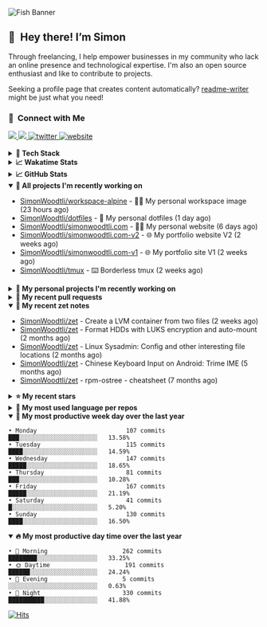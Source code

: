 ![Fish Banner](assets/fish.webp)

## 👋 &nbsp;Hey there! I’m Simon

Through freelancing, I help empower businesses in my community who lack
an online presence and technological expertise. I'm also an open source
enthusiast and like to contribute to projects.

Seeking a profile page that creates content automatically?
[readme-writer] might be just what you need!

### 🤝 &nbsp;Connect with Me

<div align="left">
<a href="https://linkedin.com/in/simonwoodtli" target="_blank">
<img src="https://img.shields.io/badge/linkedin-1E77B5?style=for-the-badge&logo=linkedin&logoColor=white alt=linkedin" />
</a>
<a href="https://github.com/simonwoodtli" target="_blank">
<img src="https://img.shields.io/badge/github-24292E?style=for-the-badge&logo=github&logoColor=white alt=github" />
</a>
<a href="https://twitter.com/simonwoodtlidev" target="_blank">
<img src="https://img.shields.io/badge/twitter-26a7de?style=for-the-badge&logo=twitter&logoColor=white" alt="twitter"/>
</a>
<a href="https://simonwoodtli.com" target="_blank">
<img src="https://img.shields.io/badge/website-E2925F?style=for-the-badge&logo=google-chrome&logoColor=white" alt="website"/>
</a>
</div>
<br/>


<details>
  <summary><b>🧰 Tech Stack</b></summary>
  <div align="center">
  <a href="https://skillicons.dev" target="_blank">
  <img src="https://skillicons.dev/icons?i=js,html,css,bash,python,go,postgresql,docker,vim,linux" alt="JavaScript, HTML, CSS, Bash, Python, Go, PostgreSQL, Docker, Vim,
  Linux">
  </a>
  </div>
</details>

<details>
  <summary><b>📈 Wakatime Stats</b></summary>
  <p align="center"><a href="https://wakatime.com/@SimonWoodtli">
  <img align="center" width="400" height="300" src="https://wakatime.com/share/@SimonWoodtli/7761bcef-e104-47d9-912a-dfd6bf08868b.svg" />
  </a>
  <a href="https://wakatime.com/@SimonWoodtli">
  <img align="center" width="400" height="300" src="https://wakatime.com/share/@SimonWoodtli/341953df-6a40-47b7-8220-ace4eabe0a17.svg" />
  </a></p>

  <h4><b>💬 I've been working with the following languages over the last 7 days</b></h4>

```
• HTML                           15 hrs 44 mins                 █████████████░░░░░░░░░░░░   52.64%
• JavaScript                     8 hrs 50 mins                  ███████░░░░░░░░░░░░░░░░░░   29.58%
• CSS                            3 hrs 16 mins                  ███░░░░░░░░░░░░░░░░░░░░░░   10.97%
• Bash                           1 hr 6 mins                    █░░░░░░░░░░░░░░░░░░░░░░░░   3.72%
• Markdown                       34 mins                        ░░░░░░░░░░░░░░░░░░░░░░░░░   1.94%
• sh                             14 mins                        ░░░░░░░░░░░░░░░░░░░░░░░░░   0.79%
• YAML                           2 mins                         ░░░░░░░░░░░░░░░░░░░░░░░░░   0.13%
• JSON                           1 min                          ░░░░░░░░░░░░░░░░░░░░░░░░░   0.11%
• conf                           1 min                          ░░░░░░░░░░░░░░░░░░░░░░░░░   0.08%
• Text                           0 secs                         ░░░░░░░░░░░░░░░░░░░░░░░░░   0.05%
```

  <h4>👷 I've been working on the following projects over the last 7 days</h4>

```
• simonwoodtli.com               27 hrs 25 mins                 ███████████████████████░░   91.7%
• dotfiles                       1 hr 15 mins                   █░░░░░░░░░░░░░░░░░░░░░░░░   4.2%
• Unknown Project                1 hr 9 mins                    █░░░░░░░░░░░░░░░░░░░░░░░░   3.9%
• cloud-os                       1 min                          ░░░░░░░░░░░░░░░░░░░░░░░░░   0.1%
• Private                        1 min                          ░░░░░░░░░░░░░░░░░░░░░░░░░   0.08%
• workspace-alpine               0 secs                         ░░░░░░░░░░░░░░░░░░░░░░░░░   0.03%
```

  <h4><b>🛠️ I've been working with the following editors over the last 7 days</b></h4>

```
• Vim                            29 hrs 53 mins                 █████████████████████████   100%
```

  <h4><b>💻 I've been working with the following operating systems over the last 7 days</b></h4>

```
• Linux                          29 hrs 53 mins                 █████████████████████████   100%
```

</details>

<details>
  <summary><b>📈 GitHub Stats</b></summary>
  <div align="center">
  <a href="https://github.com/anuraghazra/github-readme-stats"> 
  <img src="https://github-readme-stats.vercel.app/api?username=simonwoodtli&theme=onedark&show_icons=true&hide_rank=true&custom_title=Stats&count_private=true&hide_border=true&hide=issues&line_height=24&bg_color=0d1117" alt="Github Stats">
  <img src="https://github-readme-stats.vercel.app/api/top-langs/?username=simonwoodtli&layout=compact&theme=onedark&count_private=true&hide_border=true&bg_color=0d1117" alt="Top Langs">
  </a>
  </div>
</details>

<details open="">
  <summary><b>👷 All projects I'm recently working on</b></summary>

* [SimonWoodtli/workspace-alpine](https://github.com/SimonWoodtli/workspace-alpine) - 🤖🐳 My personal workspace image (23 hours ago)
* [SimonWoodtli/dotfiles](https://github.com/SimonWoodtli/dotfiles) - 🏡 My personal dotfiles (1 day ago)
* [SimonWoodtli/simonwoodtli.com](https://github.com/SimonWoodtli/simonwoodtli.com) - 👨‍💻 My personal website (6 days ago)
* [SimonWoodtli/simonwoodtli.com-v2](https://github.com/SimonWoodtli/simonwoodtli.com-v2) - 🌐 My portfolio website V2 (2 weeks ago)
* [SimonWoodtli/simonwoodtli.com-v1](https://github.com/SimonWoodtli/simonwoodtli.com-v1) - 🌐 My portfolio site V1 (2 weeks ago)
* [SimonWoodtli/tmux](https://github.com/SimonWoodtli/tmux) - ⌨️ Borderless tmux (2 weeks ago)

</details>
<details>
  <summary><b>🌱 My personal projects I'm recently working on</b></summary>

* [SimonWoodtli/workspace-alpine](https://github.com/SimonWoodtli/workspace-alpine) - 🤖🐳 My personal workspace image (23 hours ago)
* [SimonWoodtli/dotfiles](https://github.com/SimonWoodtli/dotfiles) - 🏡 My personal dotfiles (1 day ago)
* [SimonWoodtli/simonwoodtli.com](https://github.com/SimonWoodtli/simonwoodtli.com) - 👨‍💻 My personal website (6 days ago)
* [SimonWoodtli/simonwoodtli.com-v2](https://github.com/SimonWoodtli/simonwoodtli.com-v2) - 🌐 My portfolio website V2 (2 weeks ago)
* [SimonWoodtli/simonwoodtli.com-v1](https://github.com/SimonWoodtli/simonwoodtli.com-v1) - 🌐 My portfolio site V1 (2 weeks ago)
* [SimonWoodtli/tmux](https://github.com/SimonWoodtli/tmux) - ⌨️ Borderless tmux (2 weeks ago)

</details>
<details>
  <summary><b>🔨 My recent pull requests</b></summary>

* [feat: add wireguard-generate-keys script](https://github.com/SimonWoodtli/dotfiles-old/pull/14) on [SimonWoodtli/dotfiles-old](https://github.com/SimonWoodtli/dotfiles-old) (14 months ago)
* [feat: add video-to-gif script](https://github.com/SimonWoodtli/dotfiles-old/pull/13) on [SimonWoodtli/dotfiles-old](https://github.com/SimonWoodtli/dotfiles-old) (14 months ago)
* [feat: add spoof-mac-linux script](https://github.com/SimonWoodtli/dotfiles-old/pull/12) on [SimonWoodtli/dotfiles-old](https://github.com/SimonWoodtli/dotfiles-old) (14 months ago)
* [feat: add sp-tmux script](https://github.com/SimonWoodtli/dotfiles-old/pull/11) on [SimonWoodtli/dotfiles-old](https://github.com/SimonWoodtli/dotfiles-old) (14 months ago)
* [feat: add sp script](https://github.com/SimonWoodtli/dotfiles-old/pull/10) on [SimonWoodtli/dotfiles-old](https://github.com/SimonWoodtli/dotfiles-old) (14 months ago)

</details>
<details open="">
  <summary><b>📝 My recent zet notes</b></summary>

* [SimonWoodtli/zet](https://github.com/SimonWoodtli/zet/tree/81ce0dbe96be0a5c57d5913a00baaa9e57ad0512/20231101173245) - Create a LVM container from two files (2 weeks ago)
* [SimonWoodtli/zet](https://github.com/SimonWoodtli/zet/tree/5c90053d8e9e429e7f6f68f557c97d080eaeb3b2/20230908235916) - Format HDDs with LUKS encryption and auto-mount (2 months ago)
* [SimonWoodtli/zet](https://github.com/SimonWoodtli/zet/tree/f4e6f009cb8f8ff44e9646977125d87dd8f845f9/20230908235236) - Linux Sysadmin: Config and other interesting file locations (2 months ago)
* [SimonWoodtli/zet](https://github.com/SimonWoodtli/zet/tree/d442487a83af583abd23719912a1c1f7496cff33/20230620172505) - Chinese Keyboard Input on Android: Trime IME (5 months ago)
* [SimonWoodtli/zet](https://github.com/SimonWoodtli/zet/tree/3d9625f8bc632c595fa8b28b6f6f09026dd9eec2/20230418171555) - rpm-ostree - cheatsheet (7 months ago)

</details>
<details>
  <summary><b>⭐ My recent stars</b></summary>

* [pystardust/ytfzf](https://github.com/pystardust/ytfzf) - A posix script to find and watch youtube videos from the terminal. (Without API) (1 day ago)
* [gohugoio/hugo](https://github.com/gohugoio/hugo) - The world’s fastest framework for building websites. (2 weeks ago)
* [dbrgn/tealdeer](https://github.com/dbrgn/tealdeer) - A very fast implementation of tldr in Rust. (2 weeks ago)
* [derf/feh](https://github.com/derf/feh) - a fast and light image viewer (3 weeks ago)
* [Alex313031/thorium](https://github.com/Alex313031/thorium) - Chromium fork named after radioactive element No. 90. Windows and MacOS/Raspi/Android/Special builds are in different repositories, links are towards the top of the README.md. (1 month ago)

</details>
<details>
  <summary><b>💬 My most used language per repos</b></summary>

```
• Shell                          15 repos                       ███████████████████░░░░░░   75.00%
• JavaScript                     1 repo                         █░░░░░░░░░░░░░░░░░░░░░░░░   5.00%
• CSS                            3 repos                        ████░░░░░░░░░░░░░░░░░░░░░   15.00%
• Nix                            1 repo                         █░░░░░░░░░░░░░░░░░░░░░░░░   5.00%
```

</details>
<details open="">
  <summary><b>📆 My most productive week day over the last year</b></summary>

```
• Monday                         107 commits                    ███░░░░░░░░░░░░░░░░░░░░░░   13.58%
• Tuesday                        115 commits                    ████░░░░░░░░░░░░░░░░░░░░░   14.59%
• Wednesday                      147 commits                    █████░░░░░░░░░░░░░░░░░░░░   18.65%
• Thursday                       81 commits                     ███░░░░░░░░░░░░░░░░░░░░░░   10.28%
• Friday                         167 commits                    █████░░░░░░░░░░░░░░░░░░░░   21.19%
• Saturday                       41 commits                     █░░░░░░░░░░░░░░░░░░░░░░░░   5.20%
• Sunday                         130 commits                    ████░░░░░░░░░░░░░░░░░░░░░   16.50%
```

</details>
<details open="">
  <summary><b>🔥 My most productive day time over the last year</b></summary>

```
• 🌅 Morning                     262 commits                    ████████░░░░░░░░░░░░░░░░░   33.25%
• 🌞 Daytime                     191 commits                    ██████░░░░░░░░░░░░░░░░░░░   24.24%
• 🌇 Evening                     5 commits                      ░░░░░░░░░░░░░░░░░░░░░░░░░   0.63%
• 🌃 Night                       330 commits                    ██████████░░░░░░░░░░░░░░░   41.88%
```

</details>

[![Hits](https://hits.seeyoufarm.com/api/count/incr/badge.svg?url=https%3A%2F%2Fgithub.com%2Fsimonwoodtli&count_bg=%23689D6A&title_bg=%23282828&icon=&icon_color=%23E7E7E7&title=views+%28today+%2F+total%29&edge_flat=false)](https://hits.seeyoufarm.com)

[readme-writer]: <https://github.com/SimonWoodtli/readme-writer>
